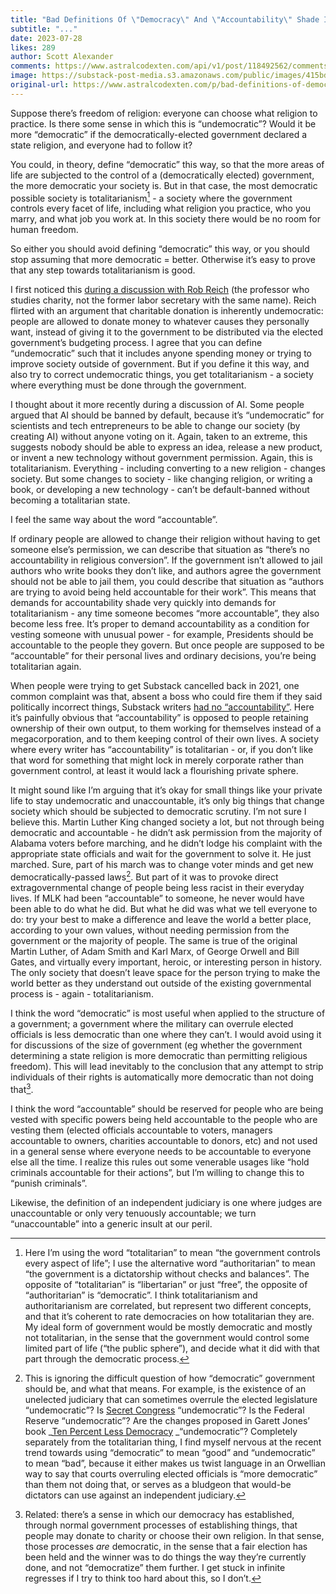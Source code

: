```yaml
---
title: "Bad Definitions Of \"Democracy\" And \"Accountability\" Shade Into Totalitarianism"
subtitle: "..."
date: 2023-07-28
likes: 289
author: Scott Alexander
comments: https://www.astralcodexten.com/api/v1/post/118492562/comments?&all_comments=true
image: https://substack-post-media.s3.amazonaws.com/public/images/415bd3df-b63d-4548-a66f-b9ce6bc227bd_2107x1156.png
original-url: https://www.astralcodexten.com/p/bad-definitions-of-democracy-and
---
```

Suppose there’s freedom of religion: everyone can choose what religion to practice. Is there some sense in which this is “undemocratic”? Would it be more “democratic” if the democratically-elected government declared a state religion, and everyone had to follow it?

You could, in theory, define “democratic” this way, so that the more areas of life are subjected to the control of a (democratically elected) government, the more democratic your society is. But in that case, the most democratic possible society is totalitarianism[^1] \- a society where the government controls every facet of life, including what religion you practice, who you marry, and what job you work at. In this society there would be no room for human freedom. 

So either you should avoid defining “democratic” this way, or you should stop assuming that more democratic = better. Otherwise it’s easy to prove that any step towards totalitarianism is good.

I first noticed this [during a discussion with Rob Reich](https://slatestarcodex.com/2020/02/24/book-review-just-giving/#comment-857136) (the professor who studies charity, not the former labor secretary with the same name). Reich flirted with an argument that charitable donation is inherently undemocratic: people are allowed to donate money to whatever causes they personally want, instead of giving it to the government to be distributed via the elected government’s budgeting process. I agree that you can define “undemocratic” such that it includes anyone spending money or trying to improve society outside of government. But if you define it this way, and also try to correct undemocratic things, you get totalitarianism - a society where everything must be done through the government.

I thought about it more recently during a discussion of AI. Some people argued that AI should be banned by default, because it’s “undemocratic” for scientists and tech entrepreneurs to be able to change our society (by creating AI) without anyone voting on it. Again, taken to an extreme, this suggests nobody should be able to express an idea, release a new product, or invent a new technology without government permission. Again, this is totalitarianism. Everything - including converting to a new religion - changes society. But some changes to society - like changing religion, or writing a book, or developing a new technology - can’t be default-banned without becoming a totalitarian state.

I feel the same way about the word “accountable”.

If ordinary people are allowed to change their religion without having to get someone else’s permission, we can describe that situation as “there’s no accountability in religious conversion”. If the government isn’t allowed to jail authors who write books they don’t like, and authors agree the government should not be able to jail them, you could describe that situation as “authors are trying to avoid being held accountable for their work”. This means that demands for accountability shade very quickly into demands for totalitarianism - any time someone becomes “more accountable”, they also become less free. It’s proper to demand accountability as a condition for vesting someone with unusual power - for example, Presidents should be accountable to the people they govern. But once people are supposed to be “accountable” for their personal lives and ordinary decisions, you’re being totalitarian again.

When people were trying to get Substack cancelled back in 2021, one common complaint was that, absent a boss who could fire them if they said politically incorrect things, Substack writers [had no “accountability”](https://twitter.com/mtracey/status/1371804182135574528). Here it’s painfully obvious that “accountability” is opposed to people retaining ownership of their own output, to them working for themselves instead of a megacorporation, and to them keeping control of their own lives. A society where every writer has “accountability” is totalitarian - or, if you don’t like that word for something that might lock in merely corporate rather than government control, at least it would lack a flourishing private sphere.

It might sound like I’m arguing that it’s okay for small things like your private life to stay undemocratic and unaccountable, it’s only big things that change society which should be subjected to democratic scrutiny. I’m not sure I believe this. Martin Luther King changed society a lot, but not through being democratic and accountable - he didn’t ask permission from the majority of Alabama voters before marching, and he didn’t lodge his complaint with the appropriate state officials and wait for the government to solve it. He just marched. Sure, part of his march was to change voter minds and get new democratically-passed laws[^2]. But part of it was to provoke direct extragovernmental change of people being less racist in their everyday lives. If MLK had been “accountable” to someone, he never would have been able to do what he did. But what he did was what we tell everyone to do: try your best to make a difference and leave the world a better place, according to your own values, without needing permission from the government or the majority of people. The same is true of the original Martin Luther, of Adam Smith and Karl Marx, of George Orwell and Bill Gates, and virtually every important, heroic, or interesting person in history. The only society that doesn’t leave space for the person trying to make the world better as they understand out outside of the existing governmental process is - again - totalitarianism. 

I think the word “democratic” is most useful when applied to the structure of a government; a government where the military can overrule elected officials is less democratic than one where they can’t. I would avoid using it for discussions of the size of government (eg whether the government determining a state religion is more democratic than permitting religious freedom). This will lead inevitably to the conclusion that any attempt to strip individuals of their rights is automatically more democratic than not doing that[^3].

I think the word “accountable” should be reserved for people who are being vested with specific powers being held accountable to the people who are vesting them (elected officials accountable to voters, managers accountable to owners, charities accountable to donors, etc) and not used in a general sense where everyone needs to be accountable to everyone else all the time. I realize this rules out some venerable usages like “hold criminals accountable for their actions”, but I’m willing to change this to “punish criminals”.

[^1]: Here I’m using the word “totalitarian” to mean “the government controls every aspect of life”; I use the alternative word “authoritarian” to mean “the government is a dictatorship without checks and balances”. The opposite of “totalitarian” is “libertarian” or just “free”, the opposite of “authoritarian” is “democratic”. I think totalitarianism and authoritarianism are correlated, but represent two different concepts, and that it’s coherent to rate democracies on how totalitarian they are. My ideal form of government would be mostly democratic and mostly not totalitarian, in the sense that the government would control some limited part of life (“the public sphere”), and decide what it did with that part through the democratic process.

[^2]: This is ignoring the difficult question of how “democratic” government should be, and what that means. For example, is the existence of an unelected judiciary that can sometimes overrule the elected legislature “undemocratic”? Is [Secret Congress](https://www.slowboring.com/p/the-rise-and-importance-of-secret) “undemocratic”? Is the Federal Reserve “undemocratic”? Are the changes proposed in Garett Jones’ book _[Ten Percent Less Democracy](https://www.amazon.com/10-Less-Democracy-Should-Elites/dp/1503603571/ref=sr_1_1?crid=2D2OOSQ8WBDIM&keywords=10%25+less+democracy&qid=1682929315&sprefix=10%25+less+democracy%2Caps%2C160&sr=8-1) _“undemocratic”? Completely separately from the totalitarian thing, I find myself nervous at the recent trend towards using “democratic” to mean “good” and “undemocratic” to mean “bad”, because it either makes us twist language in an Orwellian way to say that courts overruling elected officials is “more democratic” than them not doing that, or serves as a bludgeon that would-be dictators can use against an independent judiciary.

Likewise, the definition of an independent judiciary is one where judges are unaccountable or only very tenuously accountable; we turn “unaccountable” into a generic insult at our peril.

[^3]: Related: there’s a sense in which our democracy has established, through normal government processes of establishing things, that people may donate to charity or choose their own religion. In that sense, those processes *are* democratic, in the sense that a fair election has been held and the winner was to do things the way they’re currently done, and not “democratize” them further. I get stuck in infinite regresses if I try to think too hard about this, so I don’t.
